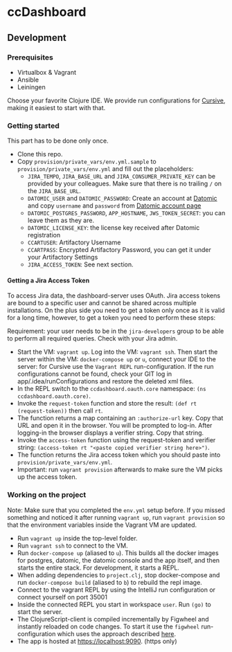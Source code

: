 # ccDashboard

## Development

### Prerequisites
- Virtualbox & Vagrant
- Ansible
- Leiningen

Choose your favorite Clojure IDE. We provide run configurations for [Cursive](https://cursiveclojure.com/userguide/), making it easiest to start with that.

### Getting started
This part has to be done only once.

- Clone this repo.
- Copy `provision/private_vars/env.yml.sample` to `provision/private_vars/env.yml` and fill out the placeholders:
    * `JIRA_TEMPO`, `JIRA_BASE_URL` and `JIRA_CONSUMER_PRIVATE_KEY` can be provided by your colleagues. Make sure that there is no trailing `/` on the `JIRA_BASE_URL`.
    * `DATOMIC_USER` and `DATOMIC_PASSWORD`: Create an account at [Datomic](https://my.datomic.com/account/create) and copy `username` and `password` from [Datomic account page](https://my.datomic.com/account)
    * `DATOMIC_POSTGRES_PASSWORD`, `APP_HOSTNAME`, `JWS_TOKEN_SECRET`: you can leave them as they are.
    * `DATOMIC_LICENSE_KEY`: the license key received after Datomic registration
    * `CCARTUSER`: Artifactory Username
    * `CCARTPASS`: Encrypted Artifactory Password, you can get it under your Artifactory Settings
    * `JIRA_ACCESS_TOKEN`: See next section.

#### Getting a Jira Access Token
To access Jira data, the dashboard-server uses OAuth. Jira access tokens are bound to a specific user and cannot be shared across multiple installations. On the plus side you need to get a token only once as it is valid for a long time, however, to get a token you need to perform these steps:

Requirement: your user needs to be in the `jira-developers` group to be able to perform all required queries. Check with your Jira admin.

- Start the VM: `vagrant up`. Log into the VM: `vagrant ssh`. Then start the server within the VM: `docker-compose up` or `u`, connect your IDE to the server: for Cursive use the `Vagrant REPL` run-configuration. If the run configurations cannot be found, check your GIT log in app/.idea/runConfigurations and restore the deleted xml files.
- In the REPL switch to the `ccdashboard.oauth.core` namespace: `(ns ccdashboard.oauth.core)`.
- Invoke the `request-token` function and store the result: `(def rt (request-token))` then call `rt`.
- The function returns a map containing an `:authorize-url` key. Copy that URL and open it in the browser. You will be prompted to log-in. After logging-in the browser displays a verifier string. Copy that string.
- Invoke the `access-token` function using the request-token and verifier string: `(access-token rt "<paste copied verifier string here>")`.
- The function returns the Jira access token which you should paste into `provision/private_vars/env.yml`.
- Important: run `vagrant provision` afterwards to make sure the VM picks up the access token.

### Working on the project
Note: Make sure that you completed the `env.yml` setup before. If you missed something and noticed it after running `vagrant up`, run `vagrant provision` so that the environment variables inside the Vagrant VM are updated.

- Run `vagrant up` inside the top-level folder.
- Run `vagrant ssh` to connect to the VM.
- Run `docker-compose up` (aliased to `u`). This builds all the docker images for postgres, datomic, the datomic console and the app itself, and then starts the entire stack. For development, it starts a REPL.
- When adding dependencies to `project.clj`, stop docker-compose and run `docker-compose build` (aliased to `b`) to rebuild the repl image.
- Connect to the vagrant REPL by using the IntelliJ run configuration or connect yourself on port 35001
- Inside the connected REPL you start in workspace `user`. Run `(go)` to start the server.
- The ClojureScript-client is compiled incrementally by Figwheel and instantly reloaded on code changes. To start it use the `figwheel` run-configuration which uses the approach described [here](https://github.com/bhauman/lein-figwheel/wiki/Running-figwheel-in-a-Cursive-Clojure-REPL).
- The app is hosted at [https://localhost:9090](https://localhost:9090). (https only)

  



